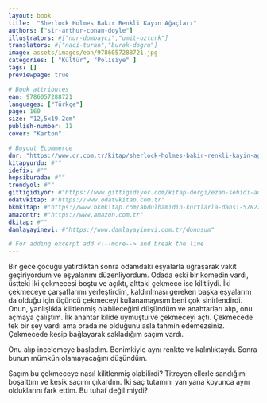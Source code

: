 ```yaml
---
layout: book
title:  "Sherlock Holmes Bakır Renkli Kayın Ağaçları"
authors: ["sir-arthur-conan-doyle"]
illustrators: #["nur-dombayci","umit-ozturk"]
translators: #["naci-turan","burak-dogru"]
image: assets/images/ean/9786057288721.jpg
categories: [ "Kültür", "Polisiye" ]
tags: []
previewpage: true

# Book attributes
ean: 9786057288721
languages: ["Türkçe"]
page: 160
size: "12,5x19.2cm"
publish-number: 11
cover: "Karton"

# Buyout Ecommerce
dnr: "https://www.dr.com.tr/kitap/sherlock-holmes-bakir-renkli-kayin-agaclari/sir-arthur-conan-doyle/cocuk-ve-genclik/genclik-10-yas/roman-oyku/urunno=0002023588001"
kitapyurdu: #""
idefix: #""
hepsiburada: #""
trendyol: #""
gittigidiyor: #"https://www.gittigidiyor.com/kitap-dergi/ezan-sehidi-adnan-menderes_pdp_732728793"
odatvkitap: #"https://www.odatvkitap.com.tr"
bkmkitap: #"https://www.bkmkitap.com/abdulhamidin-kurtlarla-dansi-578226"
amazontr: #"https://www.amazon.com.tr"
dkitap: #""
damlayayinevi: #"https://www.damlayayinevi.com.tr/donusum"

# For adding excerpt add <!--more--> and break the line
---
```

Bir gece çocuğu yatırdıktan sonra odamdaki eşyalarla uğraşarak vakit geçiriyordum ve eşyalarımı düzenliyordum. Odada eski bir komedin vardı, üstteki iki çekmecesi boştu ve açıktı, alttaki çekmece ise kilitliydi. İki çekmeceye çarşaflarımı yerleştirdim, kaldırılması gereken başka eşyalarım da olduğu için
üçüncü çekmeceyi kullanamayışım beni çok sinirlendirdi. Onun, yanlışlıkla kilitlenmiş olabileceğini düşündüm ve anahtarları alıp, onu açmaya çalıştım. İlk anahtar kilide uymuştu ve çekmeceyi açtı. Çekmecede tek bir şey vardı ama orada ne olduğunu asla tahmin edemezsiniz. Çekmecede kesip bağlayarak
sakladığım saçım vardı.

Onu alıp incelemeye başladım. Benimkiyle aynı renkte ve kalınlıktaydı. Sonra bunun mümkün olamayacağını düşündüm.

Saçım bu çekmeceye nasıl kilitlenmiş olabilirdi? Titreyen ellerle sandığımı boşalttım ve kesik saçımı çıkardım. İki saç tutamını yan yana koyunca aynı olduklarını fark ettim. Bu tuhaf değil miydi?


<!--more--> 